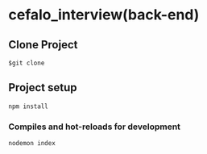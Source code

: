 # cefalo_interview(back-end)

## Clone Project
```
$git clone
```

## Project setup
```
npm install
```

### Compiles and hot-reloads for development
```
nodemon index
```
